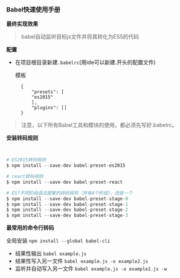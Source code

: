 ### Babel快速使用手册

**最终实现效果**

>babel自动监听目标js文件并将其转化为ES5的代码

**配置**

* 在项目根目录新建`.babelrc`(用ide可以新建.开头的配置文件)

	模板
			
		{
  			"presets": [
  			"es2015"
  			],
  			"plugins": []
		}
		
>注意，以下所有Babel工具和模块的使用，都必须先写好.babelrc。


**安装转码规则**

~~~py


# ES2015转码规则
$ npm install --save-dev babel-preset-es2015

# react转码规则
$ npm install --save-dev babel-preset-react

# ES7不同阶段语法提案的转码规则（共有4个阶段），选装一个
$ npm install --save-dev babel-preset-stage-0
$ npm install --save-dev babel-preset-stage-1
$ npm install --save-dev babel-preset-stage-2
$ npm install --save-dev babel-preset-stage-3

~~~
	
	

**最常用的命令行转码**

全局安装 `npm install --global babel-cli`


* 结果性输出 `babel example.js`
* 结果性写入另一文件 `babel example.js -o example2.js`
* 监听并自动写入另一文件 `babel example.js -o example2.js -w`